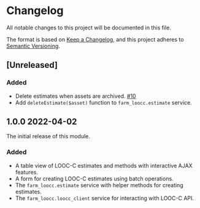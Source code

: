 # Changelog

All notable changes to this project will be documented in this file.

The format is based on [Keep a Changelog](https://keepachangelog.com/en/1.0.0/),
and this project adheres to [Semantic Versioning](https://semver.org/spec/v2.0.0.html).

## [Unreleased]

### Added

- Delete estimates when assets are archived. [#10](https://github.com/paul121/farm_loocc/issues/10)
- Add `deleteEstimate($asset)` function to `farm_loocc.estimate` service.

## 1.0.0 2022-04-02

The initial release of this module.

### Added

- A table view of LOOC-C estimates and methods with interactive AJAX features.
- A form for creating LOOC-C estimates using batch operations.
- The `farm_loocc.estimate` service with helper methods for creating estimates.
- The `farm_loocc.loocc_client` service for interacting with LOOC-C API.
